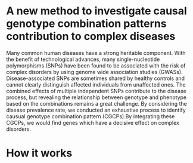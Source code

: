 # A new method to investigate causal genotype combination patterns contribution to complex diseases
Many common human diseases have a strong heritable component.
With the benefit of technological advances, many single-nucleotide polymorphisms
(SNPs) have been found to be associated with the risk of complex disorders by using
genome wide association studies (GWASs). Disease-associated SNPs are sometimes
shared by healthy controls and cannot clearly distinguish affected individuals from unaffected
ones. The combined effects of multiple independent SNPs contribute to the disease
process, but revealing the relationship between genotype and phenotype based on the combinations
remains a great challenge. By considering the disease prevalence rate, we conducted an exhaustive process
to identify causual genotype combination pattern (CGCPs).By integrating these CGCPs, we would find genes which have a decisive effect on complex disorders.

# How it works
